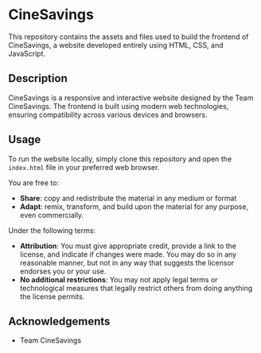 # CineSavings

This repository contains the assets and files used to build the frontend of CineSavings, a website developed entirely using HTML, CSS, and JavaScript.

## Description

CineSavings is a responsive and interactive website designed by the Team CineSavings. The frontend is built using modern web technologies, ensuring compatibility across various devices and browsers.

## Usage

To run the website locally, simply clone this repository and open the `index.html` file in your preferred web browser.

You are free to:

- **Share**: copy and redistribute the material in any medium or format
- **Adapt**: remix, transform, and build upon the material for any purpose, even commercially.

Under the following terms:

- **Attribution**: You must give appropriate credit, provide a link to the license, and indicate if changes were made. You may do so in any reasonable manner, but not in any way that suggests the licensor endorses you or your use.
- **No additional restrictions**: You may not apply legal terms or technological measures that legally restrict others from doing anything the license permits.

## Acknowledgements

- Team CineSavings
